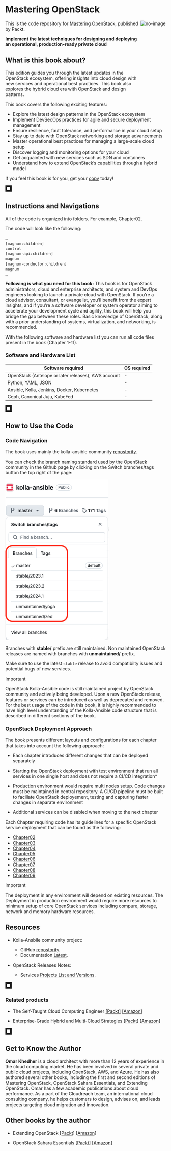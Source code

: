 # Mastering OpenStack

<a href="https://www.packtpub.com/en-us/product/mastering-openstack-9781835468913"><img src="https://content.packt.com/B21716/cover_image_small.jpg" alt="no-image" height="256px" align="right"></a>

This is the code repository for [Mastering OpenStack](https://www.packtpub.com/en-us/product/mastering-openstack-9781835468913), published by Packt.

**Implement the latest techniques for designing and deploying an operational, production-ready private cloud**

## What is this book about?
This edition guides you through the latest updates in the OpenStack ecosystem, offering insights into cloud design with new services and operational best practices. This book also explores the hybrid cloud era with OpenStack and design patterns.

This book covers the following exciting features:
* Explore the latest design patterns in the OpenStack ecosystem
* Implement DevSecOps practices for agile and secure deployment management
* Ensure resilience, fault tolerance, and performance in your cloud setup
* Stay up to date with OpenStack networking and storage advancements
* Master operational best practices for managing a large-scale cloud setup
* Discover logging and monitoring options for your cloud
* Get acquainted with new services such as SDN and containers
* Understand how to extend OpenStack’s capabilities through a hybrid model

If you feel this book is for you, get your [copy](https://www.amazon.com/Mastering-OpenStack-techniques-operational-production-ready/dp/1835468918) today!

<a href="https://www.packtpub.com/?utm_source=github&utm_medium=banner&utm_campaign=GitHubBanner"><img src="https://raw.githubusercontent.com/PacktPublishing/GitHub/master/GitHub.png" 
alt="https://www.packtpub.com/" border="5" /></a>

## Instructions and Navigations
All of the code is organized into folders. For example, Chapter02.

The code will look like the following:
```
…
[magnum:children]
control
[magnum-api:children]
magnum
[magnum-conductor:children]
magnum
…
```
**Following is what you need for this book:**
This book is for OpenStack administrators, cloud and enterprise architects, and system and DevOps engineers looking to launch a private cloud with OpenStack. If you’re a cloud advisor, consultant, or evangelist, you’ll benefit from the expert insights, and if you’re a software developer or system operator aiming to accelerate your development cycle and agility, this book will help you bridge the gap between these roles. Basic knowledge of OpenStack, along with a prior understanding of systems, virtualization, and networking, is recommended.

With the following software and hardware list you can run all code files present in the book (Chapter 1-11).
### Software and Hardware List
| Software required | OS required |
| ------------------------------------ | ----------------------------------- |
| OpenStack (Antelope or later releases), AWS account | - |
| Python, YAML, JSON | - |
| Ansible, Kolla, Jenkins, Docker, Kubernetes | - |
| Ceph, Canonical Juju, KubeFed | - |

<a href="https://www.packtpub.com/?utm_source=github&utm_medium=banner&utm_campaign=GitHubBanner"><img src="https://raw.githubusercontent.com/PacktPublishing/GitHub/master/GitHub.png" 
alt="https://www.packtpub.com/" border="5" /></a>

## How to Use the Code

### Code Navigation

The book uses mainly the kolla-ansible community [repostority](https://github.com/openstack/kolla-ansible).

You can check the branch naming standard used by the OpenStack community in the Github page by clicking on the Switch branches/tags button the top right of the page:

![Branch Naming](Chapter02/IMG/Branches-Names-Standards.png)

Branches with **stable/** prefix are still maintained. Non maintained OpenStack releases are named with branches with **unmaintained/** prefix.

Make sure to use the latest `stable` release to avoid compatibilty issues and potential bugs of new services.



> [!IMPORTANT]
> OpenStack Kolla-Ansible  code is still maintained project by OpenStack community and actively being developed. Upon a new OpenStack release, features or services can be introduced as well as deprecated and removed. For the best usage of the code in this book, it is highly recommended to have high level understanding of the Kolla-Ansible code structure that is described in different sections of the book.  



### OpenStack Deployment Approach 

The book presents different layouts and configurations for each chapter that takes into account the following approach:

- Each chapter introduces different changes that can be deployed separately

- Starting the OpenStack deployment with test environment that  run all services in one single host and does not require a CI/CD integration*

- Production environment would require multi nodes setup. Code changes must be maintained in central repository. A CI/CD pipeline must be built to faciliate OpenStack deployement, testing and capturing faster changes in separate environment 

- Additional services can be disabled when moving to the next chapter


Each Chapter requiring code has its guidelines for a specific OpenStack service deployment that can be found as the following:

- [Chapter02](https://github.com/PacktPublishing/Mastering-OpenStack-Third-Edition/tree/main/Chapter02)
- [Chapter03](https://github.com/PacktPublishing/Mastering-OpenStack-Third-Edition/tree/main/Chapter03)
- [Chapter04](https://github.com/PacktPublishing/Mastering-OpenStack-Third-Edition/tree/main/Chapter04)
- [Chapter05](https://github.com/PacktPublishing/Mastering-OpenStack-Third-Edition/tree/main/Chapter05)
- [Chapter06](https://github.com/PacktPublishing/Mastering-OpenStack-Third-Edition/tree/main/Chapter06)
- [Chapter07](https://github.com/PacktPublishing/Mastering-OpenStack-Third-Edition/tree/main/Chapter07)
- [Chapter08](https://github.com/PacktPublishing/Mastering-OpenStack-Third-Edition/tree/main/Chapter08)
- [Chapter09](https://github.com/PacktPublishing/Mastering-OpenStack-Third-Edition/tree/main/Chapter09)





> [!IMPORTANT]
> The deployment in any environment will depend on existing resources. The Deployment in production environment would require more resources to minimum setup of core OpenStack services including compure, storage, network and memory hardware resources.


## Resources

* Kolla-Ansbile community project: 
    * GitHub [repostority](https://github.com/openstack/kolla-ansible).
    * Documentation [Latest](https://docs.openstack.org/kolla-ansible/latest/).

* OpenStack Releases Notes:
    * Services [Projects List and Versions](https://releases.openstack.org/dalmatian/index.html).
    



<a href="https://www.packtpub.com/?utm_source=github&utm_medium=banner&utm_campaign=GitHubBanner"><img src="https://raw.githubusercontent.com/PacktPublishing/GitHub/master/GitHub.png" 
alt="https://www.packtpub.com/" border="5" /></a>


### Related products
* The Self-Taught Cloud Computing Engineer [[Packt]](https://www.packtpub.com/en-US/product/the-self-taught-cloud-computing-engineer-9781805123705) [[Amazon]](https://www.amazon.com/dp/180512370X)

* Enterprise-Grade Hybrid and Multi-Cloud Strategies [[Packt]](https://www.packtpub.com/en-us/product/enterprise-grade-hybrid-and-multi-cloud-strategies-9781804615119) [[Amazon]](https://www.amazon.com/dp/1804615110)

<a href="https://www.packtpub.com/?utm_source=github&utm_medium=banner&utm_campaign=GitHubBanner"><img src="https://raw.githubusercontent.com/PacktPublishing/GitHub/master/GitHub.png" 
alt="https://www.packtpub.com/" border="5" /></a>

## Get to Know the Author
**Omar Khedher**
 is a cloud architect with more than 12 years of experience in the cloud computing market. He has been involved in several private and public cloud projects, including OpenStack, AWS, and Azure. He has also authored several other books, including the first and second editions of Mastering OpenStack, OpenStack Sahara Essentials, and Extending OpenStack. Omar has a few academic publications about cloud performance. As a part of the Cloudreach team, an international cloud consulting company, he helps customers to design, advises on, and leads projects targeting cloud migration and innovation.

## Other books by the author
* Extending OpenStack [[Packt]](https://www.packtpub.com/en-us/product/extending-openstack-9781786465535) [[Amazon]](https://www.amazon.com/Extending-OpenStack-containerization-deployment-architecting/dp/1786465531)

* OpenStack Sahara Essentials [[Packt]](https://www.packtpub.com/en-us/product/openstack-sahara-essentials-9781785885969) [[Amazon]](https://www.amazon.com/OpenStack-Sahara-Essentials-Omar-Khedher-ebook/dp/B01CGKAJES)


